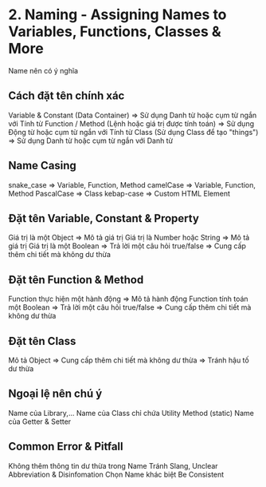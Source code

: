 # 2. Naming - Assigning Names to Variables, Functions, Classes & More

Name nên có ý nghĩa

## Cách đặt tên chính xác

Variable & Constant (Data Container) => Sử dụng Danh từ hoặc cụm từ ngắn với Tính từ
Function / Method (Lệnh hoặc giá trị được tính toán) => Sử dụng Động từ hoặc cụm từ ngắn với Tính từ
Class (Sử dụng Class để tạo "things") => Sử dụng Danh từ hoặc cụm từ ngắn với Danh từ

## Name Casing

snake_case => Variable, Function, Method
camelCase => Variable, Function, Method
PascalCase => Class
kebap-case => Custom HTML Element

## Đặt tên Variable, Constant & Property

Giá trị là một Object => Mô tả giá trị
Giá trị là Number hoặc String => Mô tả giá trị
Giá trị là một Boolean => Trả lời một câu hỏi true/false
=> Cung cấp thêm chi tiết mà không dư thừa

## Đặt tên Function & Method

Function thực hiện một hành động => Mô tả hành động
Function tính toán một Boolean => Trả lời một câu hỏi true/false
=> Cung cấp thêm chi tiết mà không dư thừa

## Đặt tên Class

Mô tả Object
=> Cung cấp thêm chi tiết mà không dư thừa
=> Tránh hậu tố dư thừa

## Ngoại lệ nên chú ý

Name của Library,...
Name của Class chỉ chứa Utility Method (static)
Name của Getter & Setter

## Common Error & Pitfall

Không thêm thông tin dư thừa trong Name
Tránh Slang, Unclear Abbreviation & Disinfomation
Chọn Name khác biệt
Be Consistent
